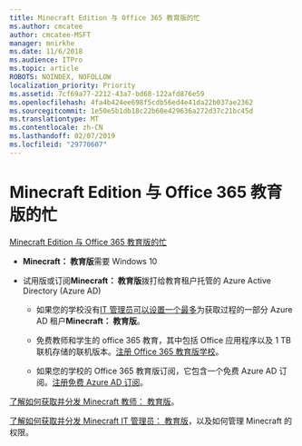 ```yaml
---
title: Minecraft Edition 与 Office 365 教育版的忙
ms.author: cmcatee
author: cmcatee-MSFT
manager: mnirkhe
ms.date: 11/6/2018
ms.audience: ITPro
ms.topic: article
ROBOTS: NOINDEX, NOFOLLOW
localization_priority: Priority
ms.assetid: 7cf69a77-2212-43a7-bd68-122afd876e59
ms.openlocfilehash: 4fa4b424ee698f5cdb56ed4e41da22b037ae2362
ms.sourcegitcommit: 1e50e5b1db18c22b60e429636a272d37c21bc45d
ms.translationtype: MT
ms.contentlocale: zh-CN
ms.lasthandoff: 02/07/2019
ms.locfileid: "29770607"
---
```

# <a name="minecraft-edition-with-office-365-education-for-free"></a>Minecraft Edition 与 Office 365 教育版的忙

[Minecraft Edition 与 Office 365 教育版的忙](https://docs.microsoft.com/education/windows/get-minecraft-for-education)
  
- **Minecraft： 教育版**需要 Windows 10 
    
- 试用版或订阅**Minecraft： 教育版**拨打给教育租户托管的 Azure Active Directory (Azure AD) 
    
  - 如果您的学校没有[IT 管理员可以设置一个最多](https://docs.microsoft.com/education/windows/school-get-minecraft)为获取过程的一部分 Azure AD 租户**Minecraft： 教育版**。
    
  - 免费教师和学生的 office 365 教育，其中包括 Office 应用程序以及 1 TB 联机存储的联机版本。[注册 Office 365 教育版学校](https://products.office.com/academic/office-365-education-plan)。
    
  - 如果您的学校的 Office 365 教育版订阅，它包含一个免费 Azure AD 订阅。[注册免费 Azure AD 订阅](https://msdn.microsoft.com/library/windows/hardware/mt703369%28v=vs.85%29.aspx)。
    
[了解如何获取并分发 Minecraft 教师： 教育版](https://docs.microsoft.com/education/windows/teacher-get-minecraft)。
  
[了解如何获取并分发 Minecraft IT 管理员： 教育版](https://docs.microsoft.com/education/windows/school-get-minecraft)，以及如何管理 Minecraft 的权限。
  


